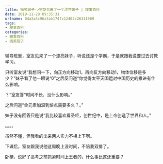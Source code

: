 ```yaml
---
title: 搞笑段子->室友见来了一个漂亮妹子 | 糗事百科
date: 2019-11-28 09:35:31
urlname: 04a2a4c96a3ab1747c12402c26311969
tags: 
- 糗事百科
categories:
- 糗事百科
- 搞笑段子
---
```

辅导班里，室友见来了一个漂亮妹子，听说还是个学霸，于是就跟我说要过去讨教学习。

只听室友说“我想问一下，向正方向移动1，再向反方向移动1，物体位移是多少？”妹子看了他一眼说“0”之后反问道“你觉得太平天国运对中国历史的推进有什么影响。

？”室友答“时间不长，没什么影响。”

之后问道“金元素加温到熔点需要多久？。”

妹子没有回答只是说“我比较喜欢看圣经，创世纪中，是上帝创造了世界和人。”

。。。。

虽然不懂，但我看的出来两人实力不相上下啊。

下课后，室友跟我说他这周晚上没时间，不陪我双排了。

卧槽，说好了高考之前抓紧时间上王者的，什么事比这还重要？


